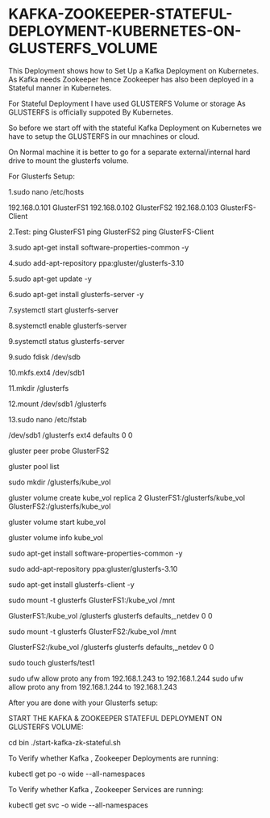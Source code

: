 # KAFKA-ZOOKEEPER-STATEFUL-DEPLOYMENT-KUBERNETES-ON-GLUSTERFS_VOLUME

This Deployment shows how to Set Up a Kafka Deployment on Kubernetes.
As Kafka needs Zookeeper hence Zookeeper has also been deployed in a Stateful manner in Kubernetes.

For Stateful Deployment I have used GLUSTERFS Volume or storage As GLUSTERFS is officially suppoted By Kubernetes.


So before we start off with the stateful Kafka Deployment on Kubernetes we have to setup the GLUSTERFS in our mnachines or cloud.

On Normal machine it is better to go for a separate external/internal hard drive to mount the glusterfs volume.

For Glusterfs Setup:

1.sudo nano /etc/hosts

192.168.0.101 GlusterFS1
192.168.0.102 GlusterFS2
192.168.0.103 GlusterFS-Client

2.Test:
ping GlusterFS1
ping GlusterFS2
ping GlusterFS-Client

3.sudo apt-get install software-properties-common -y

4.sudo add-apt-repository ppa:gluster/glusterfs-3.10

5.sudo apt-get update -y

6.sudo apt-get install glusterfs-server -y

7.systemctl start glusterfs-server 

8.systemctl enable glusterfs-server

9.systemctl status glusterfs-server

9.sudo fdisk /dev/sdb

10.mkfs.ext4 /dev/sdb1

11.mkdir /glusterfs

12.mount /dev/sdb1 /glusterfs

13.sudo nano /etc/fstab

/dev/sdb1 /glusterfs ext4 defaults 0 0

gluster peer probe GlusterFS2

gluster pool list

sudo mkdir /glusterfs/kube_vol


gluster volume create kube_vol replica 2 GlusterFS1:/glusterfs/kube_vol GlusterFS2:/glusterfs/kube_vol

gluster volume start kube_vol

gluster volume info kube_vol

sudo apt-get install software-properties-common -y

sudo add-apt-repository ppa:gluster/glusterfs-3.10

sudo apt-get install glusterfs-client -y

sudo mount -t glusterfs GlusterFS1:/kube_vol /mnt

GlusterFS1:/kube_vol /glusterfs glusterfs  defaults,_netdev 0 0

sudo mount -t glusterfs GlusterFS2:/kube_vol /mnt

GlusterFS2:/kube_vol /glusterfs glusterfs  defaults,_netdev 0 0

sudo touch glusterfs/test1

sudo ufw allow proto any from 192.168.1.243 to 192.168.1.244
sudo ufw allow proto any from 192.168.1.244 to 192.168.1.243


After you are done with your Glusterfs setup:

START THE KAFKA & ZOOKEEPER STATEFUL DEPLOYMENT ON GLUSTERFS VOLUME:

cd bin
./start-kafka-zk-stateful.sh

To Verify whether Kafka , Zookeeper Deployments are running:

kubectl get po -o wide --all-namespaces 

To Verify whether Kafka , Zookeeper Services are running:

kubectl get svc -o wide --all-namespaces 






